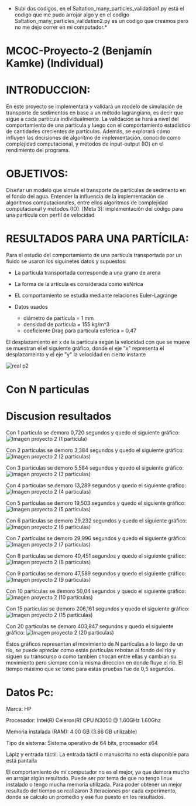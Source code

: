 * Subi dos codigos, en el Saltation_many_particles_validation1.py está el codigo que me pudo arrojar algo y en el codigo Saltation_many_particles_validation2.py es un codigo que creamos pero no me dejo correr en mi computador.*

# MCOC-Proyecto-2 (Benjamín Kamke) (Individual)

# INTRODUCCION:
En este proyecto se implementará y validará un modelo de simulación de transporte de
sedimentos en base a un método lagrangiano, es decir que sigue a cada partícula individualmente.
La validación se hará a nivel del comportamiento de una partícula y luego con el comportamiento
estadístico de cantidades crecientes de partículas. Además, se explorará cómo influyen las
decisiones de algoritmo de implementación, conocido como complejidad computacional, y
métodos de input-output (IO) en el rendimiento del programa.

# OBJETIVOS:
Diseñar un modelo que simule el transporte de partículas de sedimento en el fondo del agua.
Entender la influencia de la implementación de algoritmos computacionales, entre ellos
algoritmos de complejidad computacional y métodos (IO).
[Meta 3]: implementación del código para una partícula con perfil de velocidad

# RESULTADOS PARA UNA PARTÍCILA:

Para el estudio del comportamiento de una partícula transportada por un fluido se usaron los siguinetes datos y supuestos:
* La partícula transportada corresponde a una grano de arena
* La forma de la artícula es considerada como esférica 
* EL comportamiento se estudia mediante relaciones Euler-Lagrange

* Datos usados

    * diámetro de partícula = 1 mm
    * densidad de partícula = 155 kg/m^3
    * coeficiente Drag para partícula esférica = 0,47

El desplazamiento en x de la partícula según la velocidad con que se mueve se muestran el el siguiente gráfico, donde el eje "x" representa el desplazameinto y el eje "y" la velocidad en cierto instante 

![real p2](https://user-images.githubusercontent.com/53712876/65996866-a65a9300-e46e-11e9-945e-d2ca47f3125f.png)




# Con N particulas
# Discusion resultados
Con 1 partícula se demoro 0,720 segundos y quedo el siguiente gráfico:
![Imagen proyecto 2 (1 particula)](https://user-images.githubusercontent.com/53590243/66688211-0239ce80-ec5c-11e9-9d84-ab314a6092a4.png)

Con 2 partículas se demoro 3,384 segundos y quedo el siguiente gráfico:
![Imagen proyecto 2 (2 particulas)](https://user-images.githubusercontent.com/53590243/66688151-cdc61280-ec5b-11e9-80fd-5acf161fb165.png)

Con 3 partículas se demoro 5,584 segundos y quedo el siguiente gráfico:
![imagen proyecto 2 (3 particulas)](https://user-images.githubusercontent.com/53590243/66688105-95263900-ec5b-11e9-9b1a-3157bfa4f0d1.png)

Con 4 partículas se demoro 13,289 segundos y quedo el siguiente grafico:
![Imagen proyecto 2 (4 particulas)](https://user-images.githubusercontent.com/53590243/66687942-f26dba80-ec5a-11e9-9628-d23fe199064e.png)

Con 5 partículas se demoro 19,503 segundos y quedo el siguiente gráfico:
![Imagen proyecto 2 (5 particulas)](https://user-images.githubusercontent.com/53590243/66688026-3cef3700-ec5b-11e9-9d66-6a0eb67eb08b.png)

Con 6 partículas se demoro 29,232 segundos y quedo el siguiente gráfico:
![Imagen proyecto 2 (6 particulas)](https://user-images.githubusercontent.com/53590243/66687883-c4887600-ec5a-11e9-81ba-c67d17ff9934.png)

Con 7 partículas se demoro 29,996 segundos y quedo el siguiente gráfico:
![Imagen proyecto 2 (7 particulas)](https://user-images.githubusercontent.com/53590243/66687835-812e0780-ec5a-11e9-88ec-3b6b8192de75.png)

Con 8 partículas se demoro 40,451 segundos y quedo el siguiente gráfico:
![Imagen proyecto 2 (8 particulas)](https://user-images.githubusercontent.com/53590243/66687671-db7a9880-ec59-11e9-8750-ffc33ddbbf79.png)

Con 9 partículas se demoro 47,589 segundos y quedo el siguiente gráfico:
![Imagen proyecto 2 (9 particulas)](https://user-images.githubusercontent.com/53590243/66687619-9ce4de00-ec59-11e9-85d2-3232983b1ead.png)

Con 10 partículas se demoro 50,04 segundos y quedo el siguiente gráfico:
![imagen proyecto 2 (10 particulas)](https://user-images.githubusercontent.com/53590243/66686819-09121280-ec57-11e9-8e69-c6dd634b14e1.png)

Con 15 partículas se demoro 206,161 segundos y quedo el siguiente gráfico:
![Imagen proyecto 2 (15 particulas)](https://user-images.githubusercontent.com/53590243/66687420-f6004200-ec58-11e9-8a94-4f25e1ce0bd7.png)

Con 20 partículas se demoro 403,847 segundos y quedo el siguiente gráfico:
![Imagen proyecto 2 (20 particulas)](https://user-images.githubusercontent.com/53590243/66687210-475c0180-ec58-11e9-94b6-fb4d1bd4972a.png)

Estos gráficos representan el movimiento de N partículas a lo largo de un río, se puede apreciar como estás partículas rebotan al fondo del río y siguen su transcurso o como tambien chocan entre ellas y cambian su movimiento pero siempre con la misma direccion en donde fluye el río. El tiempo máximo que se tomo para estas pruebas fue de 0,5 segundos.
# Datos Pc:

Marca: HP

Procesador: Intel(R) Celeron(R) CPU N3050 @ 1.60GHz 1.60Ghz

Memoria instalada (RAM): 4.00 GB (3.86 GB utilizable)

Tipo de sistema: Sistema operativo de 64 bits, procesador x64

Lápiz y entrada táctil: La entrada táctil o manuscrita no está disponible para está pantalla

El comportamiento de mi computador no es el mejor, ya que demora mucho en arrojar algún resultado. Puede ser por tema de que no tengo linux instalado o tengo mucha memoria utilizada. 
Para poder obtener un mejor resultado del tiempo se realizaron 3 iteraciones por cada experimento, donde se calculo un promedio y ese fue puesto en los resultados.
